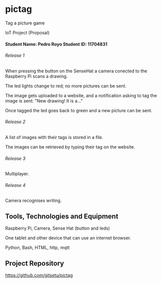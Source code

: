 # pictag
Tag a picture game

IoT Project (Proposal)

#### Student Name: Pedro Royo    Student ID: 11704831

###### Release 1
When pressing the button on the SenseHat a camera conected to the Raspberry Pi scans a drawing. 

The led lights change to red; no more pictures can be sent.

The image gets uploaded to a website, and a notification asking to tag the image is sent: "New drawing! It is a..." 

Once tagged the led goes back to green and a new picture can be sent.


###### Release 2
A list of images with their tags is stored in a file.

The images can be retrieved by typing their tag on the website.

###### Release 3
Multiplayer. 

###### Release 4
Camera recognises writing.


## Tools, Technologies and Equipment
Raspberry Pi, Camera, Sense Hat (button and leds)

One tablet and other device that can use an internet browser.

Python, Bash, HTML, http, mqtt

## Project Repository
https://github.com/gitsetu/pictag
